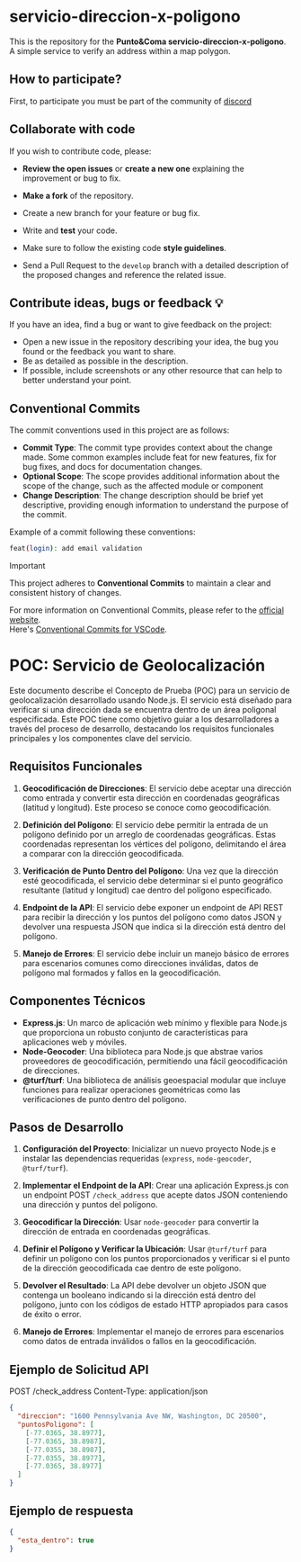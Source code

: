 # servicio-direccion-x-poligono
This is the repository for the **Punto&Coma servicio-direccion-x-poligono**. A simple service to verify an address within a map polygon.

## How to participate?

First, to participate you must be part of the community of [discord](https://discord.gg/P7g9XJ4URc)

## Collaborate with code

If you wish to contribute code, please:

- **Review the open issues** or **create a new one** explaining the improvement or bug to fix.

- **Make a fork** of the repository.

- Create a new branch for your feature or bug fix.

- Write and **test** your code.

- Make sure to follow the existing code **style guidelines**.

- Send a Pull Request to the `develop` branch with a detailed description of the proposed changes and reference the related issue.

## Contribute ideas, bugs or feedback 💡

If you have an idea, find a bug or want to give feedback on the project:

- Open a new issue in the repository describing your idea, the bug you found or the feedback you want to share.
- Be as detailed as possible in the description.
- If possible, include screenshots or any other resource that can help to better understand your point.

## Conventional Commits

The commit conventions used in this project are as follows:
- **Commit Type**: The commit type provides context about the change made. Some common examples include feat for new features, fix for bug fixes, and docs for documentation changes.
- **Optional Scope**: The scope provides additional information about the scope of the change, such as the affected module or component
- **Change Description**: The change description should be brief yet descriptive, providing enough information to understand the purpose of the commit.

Example of a commit following these conventions:

```bash
feat(login): add email validation
```

> [!IMPORTANT]
> This project adheres to **Conventional Commits** to maintain a clear and consistent history of changes.

For more information on Conventional Commits, please refer to the [official website](https://www.conventionalcommits.org/en/v1.0.0/).  
Here's [Conventional Commits for VSCode](https://marketplace.visualstudio.com/items?itemName=vivaxy.vscode-conventional-commits).



# POC: Servicio de Geolocalización 

Este documento describe el Concepto de Prueba (POC) para un servicio de geolocalización desarrollado usando Node.js. El servicio está diseñado para verificar si una dirección dada se encuentra dentro de un área poligonal especificada. Este POC tiene como objetivo guiar a los desarrolladores a través del proceso de desarrollo, destacando los requisitos funcionales principales y los componentes clave del servicio.

## Requisitos Funcionales

1. **Geocodificación de Direcciones**: El servicio debe aceptar una dirección como entrada y convertir esta dirección en coordenadas geográficas (latitud y longitud). Este proceso se conoce como geocodificación.

2. **Definición del Polígono**: El servicio debe permitir la entrada de un polígono definido por un arreglo de coordenadas geográficas. Estas coordenadas representan los vértices del polígono, delimitando el área a comparar con la dirección geocodificada.

3. **Verificación de Punto Dentro del Polígono**: Una vez que la dirección esté geocodificada, el servicio debe determinar si el punto geográfico resultante (latitud y longitud) cae dentro del polígono especificado.

4. **Endpoint de la API**: El servicio debe exponer un endpoint de API REST para recibir la dirección y los puntos del polígono como datos JSON y devolver una respuesta JSON que indica si la dirección está dentro del polígono.

5. **Manejo de Errores**: El servicio debe incluir un manejo básico de errores para escenarios comunes como direcciones inválidas, datos de polígono mal formados y fallos en la geocodificación.

## Componentes Técnicos

- **Express.js**: Un marco de aplicación web mínimo y flexible para Node.js que proporciona un robusto conjunto de características para aplicaciones web y móviles.
- **Node-Geocoder**: Una biblioteca para Node.js que abstrae varios proveedores de geocodificación, permitiendo una fácil geocodificación de direcciones.
- **@turf/turf**: Una biblioteca de análisis geoespacial modular que incluye funciones para realizar operaciones geométricas como las verificaciones de punto dentro del polígono.

## Pasos de Desarrollo

1. **Configuración del Proyecto**: Inicializar un nuevo proyecto Node.js e instalar las dependencias requeridas (`express`, `node-geocoder`, `@turf/turf`).

2. **Implementar el Endpoint de la API**: Crear una aplicación Express.js con un endpoint POST `/check_address` que acepte datos JSON conteniendo una dirección y puntos del polígono.

3. **Geocodificar la Dirección**: Usar `node-geocoder` para convertir la dirección de entrada en coordenadas geográficas.

4. **Definir el Polígono y Verificar la Ubicación**: Usar `@turf/turf` para definir un polígono con los puntos proporcionados y verificar si el punto de la dirección geocodificada cae dentro de este polígono.

5. **Devolver el Resultado**: La API debe devolver un objeto JSON que contenga un booleano indicando si la dirección está dentro del polígono, junto con los códigos de estado HTTP apropiados para casos de éxito o error.

6. **Manejo de Errores**: Implementar el manejo de errores para escenarios como datos de entrada inválidos o fallos en la geocodificación.

## Ejemplo de Solicitud API

POST /check_address
Content-Type: application/json
```json
{
  "direccion": "1600 Pennsylvania Ave NW, Washington, DC 20500",
  "puntosPoligono": [
    [-77.0365, 38.8977],
    [-77.0365, 38.8987],
    [-77.0355, 38.8987],
    [-77.0355, 38.8977],
    [-77.0365, 38.8977]
  ]
}
```
## Ejemplo de respuesta
```json
{
  "esta_dentro": true
}
```
